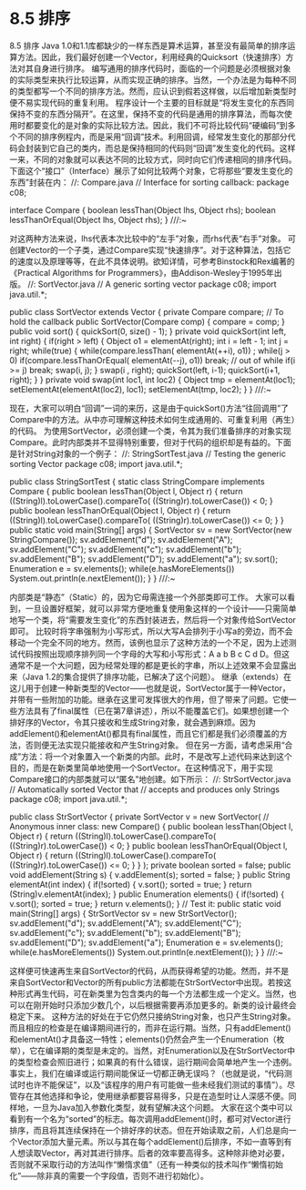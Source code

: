 # 8.5 排序


8.5 排序
Java 1.0和1.1库都缺少的一样东西是算术运算，甚至没有最简单的排序运算方法。因此，我们最好创建一个Vector，利用经典的Quicksort（快速排序）方法对其自身进行排序。
编写通用的排序代码时，面临的一个问题是必须根据对象的实际类型来执行比较运算，从而实现正确的排序。当然，一个办法是为每种不同的类型都写一个不同的排序方法。然而，应认识到假若这样做，以后增加新类型时便不易实现代码的重复利用。
程序设计一个主要的目标就是“将发生变化的东西同保持不变的东西分隔开”。在这里，保持不变的代码是通用的排序算法，而每次使用时都要变化的是对象的实际比较方法。因此，我们不可将比较代码“硬编码”到多个不同的排序例程内，而是采用“回调”技术。利用回调，经常发生变化的那部分代码会封装到它自己的类内，而总是保持相同的代码则“回调”发生变化的代码。这样一来，不同的对象就可以表达不同的比较方式，同时向它们传递相同的排序代码。
下面这个“接口”（Interface）展示了如何比较两个对象，它将那些“要发生变化的东西”封装在内：
//: Compare.java
// Interface for sorting callback:
package c08;

interface Compare {
  boolean lessThan(Object lhs, Object rhs);
  boolean lessThanOrEqual(Object lhs, Object rhs);
} ///:~

对这两种方法来说，lhs代表本次比较中的“左手”对象，而rhs代表“右手”对象。
可创建Vector的一个子类，通过Compare实现“快速排序”。对于这种算法，包括它的速度以及原理等等，在此不具体说明。欲知详情，可参考Binstock和Rex编著的《Practical Algorithms for Programmers》，由Addison-Wesley于1995年出版。
//: SortVector.java
// A generic sorting vector
package c08;
import java.util.*;

public class SortVector extends Vector {
  private Compare compare; // To hold the callback
  public SortVector(Compare comp) {
    compare = comp;
  }
  public void sort() {
    quickSort(0, size() - 1);
  }
  private void quickSort(int left, int right) {
    if(right > left) {
      Object o1 = elementAt(right);
      int i = left - 1;
      int j = right;
      while(true) {
        while(compare.lessThan(
              elementAt(++i), o1))
          ;
        while(j > 0)
          if(compare.lessThanOrEqual(
             elementAt(--j), o1))
            break; // out of while
        if(i >= j) break;
        swap(i, j);
      }
      swap(i , right);
      quickSort(left, i-1);
      quickSort(i+1, right);
    }
  }
  private void swap(int loc1, int loc2) {
    Object tmp = elementAt(loc1);
    setElementAt(elementAt(loc2), loc1);
    setElementAt(tmp, loc2);
  }
} ///:~

现在，大家可以明白“回调”一词的来历，这是由于quickSort()方法“往回调用”了Compare中的方法。从中亦可理解这种技术如何生成通用的、可重复利用（再生）的代码。
为使用SortVector，必须创建一个类，令其为我们准备排序的对象实现Compare。此时内部类并不显得特别重要，但对于代码的组织却是有益的。下面是针对String对象的一个例子：
//: StringSortTest.java
// Testing the generic sorting Vector
package c08;
import java.util.*;

public class StringSortTest {
  static class StringCompare implements Compare {
    public boolean lessThan(Object l, Object r) {
      return ((String)l).toLowerCase().compareTo(
        ((String)r).toLowerCase()) < 0;
    }
    public boolean 
    lessThanOrEqual(Object l, Object r) {
      return ((String)l).toLowerCase().compareTo(
        ((String)r).toLowerCase()) <= 0;
    }
  }
  public static void main(String[] args) {
    SortVector sv = 
      new SortVector(new StringCompare());
    sv.addElement("d");
    sv.addElement("A");
    sv.addElement("C");
    sv.addElement("c");
    sv.addElement("b");
    sv.addElement("B");
    sv.addElement("D");
    sv.addElement("a");
    sv.sort();
    Enumeration e = sv.elements();
    while(e.hasMoreElements())
      System.out.println(e.nextElement());
  }
} ///:~

内部类是“静态”（Static）的，因为它毋需连接一个外部类即可工作。
大家可以看到，一旦设置好框架，就可以非常方便地重复使用象这样的一个设计——只需简单地写一个类，将“需要发生变化”的东西封装进去，然后将一个对象传给SortVector即可。
比较时将字串强制为小写形式，所以大写A会排列于小写a的旁边，而不会移动一个完全不同的地方。然而，该例也显示了这种方法的一个不足，因为上述测试代码按照出现顺序排列同一个字母的大写和小写形式：A a b B c C d D。但这通常不是一个大问题，因为经常处理的都是更长的字串，所以上述效果不会显露出来（Java 1.2的集合提供了排序功能，已解决了这个问题）。
继承（extends）在这儿用于创建一种新类型的Vector——也就是说，SortVector属于一种Vector，并带有一些附加的功能。继承在这里可发挥很大的作用，但了带来了问题。它使一些方法具有了final属性（已在第7章讲述），所以不能覆盖它们。如果想创建一个排好序的Vector，令其只接收和生成String对象，就会遇到麻烦。因为addElement()和elementAt()都具有final属性，而且它们都是我们必须覆盖的方法，否则便无法实现只能接收和产生String对象。
但在另一方面，请考虑采用“合成”方法：将一个对象置入一个新类的内部。此时，不是改写上述代码来达到这个目的，而是在新类里简单地使用一个SortVector。在这种情况下，用于实现Compare接口的内部类就可以“匿名”地创建。如下所示：
//: StrSortVector.java
// Automatically sorted Vector that 
// accepts and produces only Strings
package c08;
import java.util.*;

public class StrSortVector {
  private SortVector v = new SortVector(
    // Anonymous inner class:
    new Compare() {
      public boolean 
      lessThan(Object l, Object r) {
        return 
          ((String)l).toLowerCase().compareTo(
          ((String)r).toLowerCase()) < 0;
      }
      public boolean 
      lessThanOrEqual(Object l, Object r) {
        return 
          ((String)l).toLowerCase().compareTo(
          ((String)r).toLowerCase()) <= 0;
      }
    }
  );
  private boolean sorted = false;
  public void addElement(String s) {
    v.addElement(s);
    sorted = false;
  }
  public String elementAt(int index) {
    if(!sorted) {
      v.sort();
      sorted = true;
    }
    return (String)v.elementAt(index);
  }
  public Enumeration elements() {
    if(!sorted) {
      v.sort();
      sorted = true;
    }
    return v.elements();
  }
  // Test it:
  public static void main(String[] args) {
    StrSortVector sv = new StrSortVector();
    sv.addElement("d");
    sv.addElement("A");
    sv.addElement("C");
    sv.addElement("c");
    sv.addElement("b");
    sv.addElement("B");
    sv.addElement("D");
    sv.addElement("a");
    Enumeration e = sv.elements();
    while(e.hasMoreElements())
      System.out.println(e.nextElement());
  }
} ///:~

这样便可快速再生来自SortVector的代码，从而获得希望的功能。然而，并不是来自SortVector和Vector的所有public方法都能在StrSortVector中出现。若按这种形式再生代码，可在新类里为包含类内的每一个方法都生成一个定义。当然，也可以在刚开始时只添加少数几个，以后根据需要再添加更多的。新类的设计最终会稳定下来。
这种方法的好处在于它仍然只接纳String对象，也只产生String对象。而且相应的检查是在编译期间进行的，而非在运行期。当然，只有addElement()和elementAt()才具备这一特性；elements()仍然会产生一个Enumeration（枚举），它在编译期的类型是未定的。当然，对Enumeration以及在StrSortVector中的类型检查会照旧进行；如果真的有什么错误，运行期间会简单地产生一个违例。事实上，我们在编译或运行期间能保证一切都正确无误吗？（也就是说，“代码测试时也许不能保证”，以及“该程序的用户有可能做一些未经我们测试的事情”）。尽管存在其他选择和争论，使用继承都要容易得多，只是在造型时让人深感不便。同样地，一旦为Java加入参数化类型，就有望解决这个问题。
大家在这个类中可以看到有一个名为“sorted”的标志。每次调用addElement()时，都可对Vector进行排序，而且将其连续保持在一个排好序的状态。但在开始读取之前，人们总是向一个Vector添加大量元素。所以与其在每个addElement()后排序，不如一直等到有人想读取Vector，再对其进行排序。后者的效率要高得多。这种除非绝对必要，否则就不采取行动的方法叫作“懒惰求值”（还有一种类似的技术叫作“懒惰初始化”——除非真的需要一个字段值，否则不进行初始化）。

